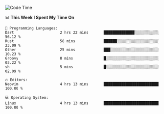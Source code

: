 <!-- [![Top Langs](https://github-readme-stats.vercel.app/api/top-langs/?username=gagahsyuja&theme=dracula&hide_border=true&border_radius=7)](https://github.com/anuraghazra/github-readme-stats) -->

<!--START_SECTION:waka-->
![Code Time](http://img.shields.io/badge/Code%20Time-736%20hrs%2053%20mins-blue)

📊 **This Week I Spent My Time On** 

```text
💬 Programming Languages: 
Dart                     2 hrs 22 mins       ██████████████░░░░░░░░░░░   56.12 % 
Rust                     58 mins             ██████░░░░░░░░░░░░░░░░░░░   23.09 % 
Other                    25 mins             ███░░░░░░░░░░░░░░░░░░░░░░   10.23 % 
Groovy                   8 mins              █░░░░░░░░░░░░░░░░░░░░░░░░   03.22 % 
sh                       5 mins              █░░░░░░░░░░░░░░░░░░░░░░░░   02.09 % 

🔥 Editors: 
Neovim                   4 hrs 13 mins       █████████████████████████   100.00 % 

💻 Operating System: 
Linux                    4 hrs 13 mins       █████████████████████████   100.00 % 
```


<!--END_SECTION:waka-->
